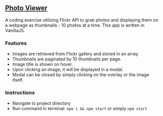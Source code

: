 ## [Photo Viewer](https://rafgarciaa.github.io/Photo-Viewer/)

A coding exercise utilizing Flickr API to grab photos and displaying them on a webpage as thumbnails - 10 photos at a time.
This app is written in VanillaJS.

### Features
+ Images are retrieved from Flickr gallery and stored in an array.
+ Thumbnails are paginated by 10 thumbnails per page.
+ Image title is shown on hover.
+ Upon clicking an image, it will be displayed in a modal.
+ Modal can be closed by simply clicking on the overlay or the image itself.

### Instructions
+ Navigate to project directory
+ Run command in terminal: `npm i && npm start` or simply `npm start`